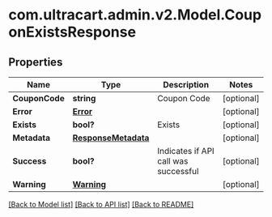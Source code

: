 # com.ultracart.admin.v2.Model.CouponExistsResponse
## Properties

Name | Type | Description | Notes
------------ | ------------- | ------------- | -------------
**CouponCode** | **string** | Coupon Code | [optional] 
**Error** | [**Error**](Error.md) |  | [optional] 
**Exists** | **bool?** | Exists | [optional] 
**Metadata** | [**ResponseMetadata**](ResponseMetadata.md) |  | [optional] 
**Success** | **bool?** | Indicates if API call was successful | [optional] 
**Warning** | [**Warning**](Warning.md) |  | [optional] 


[[Back to Model list]](../README.md#documentation-for-models) [[Back to API list]](../README.md#documentation-for-api-endpoints) [[Back to README]](../README.md)

